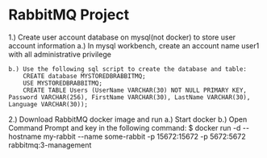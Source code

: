 # RabbitMQ Project
 
1.) Create user account database on mysql(not docker) to store user account information
    a.) In mysql workbench, create an account name user1 with all administrative privilege

    b.) Use the following sql script to create the database and table:
        CREATE database MYSTOREDBRABBITMQ;
        USE MYSTOREDBRABBITMQ;
        CREATE TABLE Users (UserName VARCHAR(30) NOT NULL PRIMARY KEY, Password VARCHAR(256), FirstName VARCHAR(30), LastName VARCHAR(30), Language VARCHAR(30));

2.) Download RabbitMQ docker image and run
    a.) Start docker
    b.) Open Command Prompt and key in the following command:
        $ docker run -d --hostname my-rabbit --name some-rabbit -p 15672:15672 -p 5672:5672 rabbitmq:3-management

